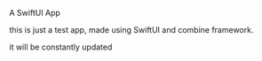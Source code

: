 A SwiftUI App

this is just a test app, made using SwiftUI and combine framework.

it will be constantly updated 

